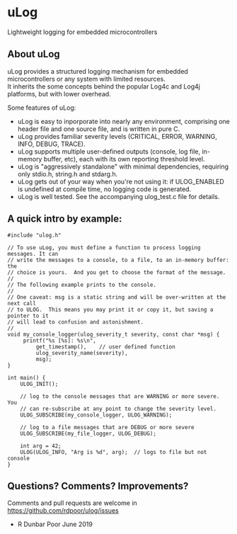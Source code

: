 # uLog
Lightweight logging for embedded microcontrollers

## About uLog

uLog provides a structured logging mechanism for embedded microcontrollers or any system with limited resources.  
It inherits the some concepts behind the popular Log4c and Log4j platforms, but with lower overhead.

Some features of uLog:
* uLog is easy to inporporate into nearly any environment, comprising one header file and one source file, and is written in pure C.
* uLog provides familiar severity levels (CRITICAL, ERROR, WARNING, INFO, DEBUG, TRACE).
* uLog supports multiple user-defined outputs (console, log file, in-memory buffer, etc), each with its own reporting threshold level.
* uLog is "aggressively standalone" with minimal dependencies, requiring only stdio.h, string.h and stdarg.h.  
* uLog gets out of your way when you're not using it: if ULOG_ENABLED is undefined at compile time, no logging code is generated.
* uLog is well tested.  See the accompanying ulog_test.c file for details.

## A quick intro by example:

```
#include "ulog.h"

// To use uLog, you must define a function to process logging messages. It can 
// write the messages to a console, to a file, to an in-memory buffer: the 
// choice is yours.  And you get to choose the format of the message.  
//
// The following example prints to the console.  
//
// One caveat: msg is a static string and will be over-written at the next call 
// to ULOG.  This means you may print it or copy it, but saving a pointer to it 
// will lead to confusion and astonishment.
//
void my_console_logger(ulog_severity_t severity, const char *msg) {
     printf("%s [%s]: %s\n",
         get_timestamp(),    // user defined function
         ulog_severity_name(severity),
         msg);
}

int main() {
    ULOG_INIT();

    // log to the console messages that are WARNING or more severe.  You
    // can re-subscribe at any point to change the severity level.
    ULOG_SUBSCRIBE(my_console_logger, ULOG_WARNING);
 
    // log to a file messages that are DEBUG or more severe
    ULOG_SUBSCRIBE(my_file_logger, ULOG_DEBUG);

    int arg = 42;
    ULOG(ULOG_INFO, "Arg is %d", arg);  // logs to file but not console
}
```

## Questions?  Comments?  Improvements?

Comments and pull requests are welcome in https://github.com/rdpoor/ulog/issues

- R Dunbar Poor
  June 2019
  
